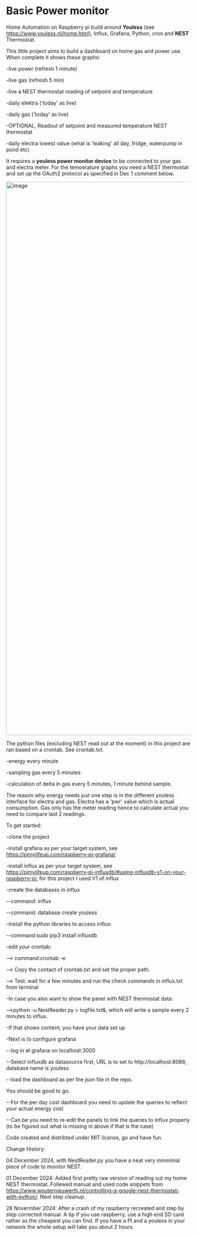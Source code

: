 # Basic Power monitor

Home Automation on Raspberry pi build around **Youless** (see https://www.youless.nl/home.html), Influx, Grafana, Python, cron and **NEST** Thermostat.

This little project aims to build a dashboard on home gas and power use. When complete it shows these graphs:

-live power (refresh 1 minute)

-live gas (refresh 5 min)

-live a NEST thermostat reading of setpoint and temperature 

-daily elektra ('today' as live)

-daily gas ('today' as live)

-OPTIONAL, Readout of setpoint and measured temperature NEST thermostat

-daily electra lowest value (what is 'leaking' all day, fridge, waterpump in pond etc)

It requires a **youless power monitor device** to be connected to your gas and electra meter. For the temoerature graphs you need a NEST thermostat and set up the OAuth2 protocol as specified in Dec 1 comment below. 

<img width="1505" alt="image" src="https://github.com/user-attachments/assets/56caf1c0-faa0-46ac-910c-3beb5dedb711">


The python files (excluding NEST read out at the moment) in this project are ran based on a crontab. See crontab.txt. 

-energy every minute

-sampling gas every 5 minutes

-calculation of delta in gas every 5 minutes, 1 minute behind sample.

The reason why energy needs just one step is in the different youless interface for electra and gas. Electra has a 'pwr' value which is actual consumption. Gas only has the meter reading hence to calculate actual you need to compare last 2 readings.

To get started:

-clone the project

-install grafana as per your target system, see https://pimylifeup.com/raspberry-pi-grafana/

-install influx as per your target system, see https://pimylifeup.com/raspberry-pi-influxdb/#using-influxdb-v1-on-your-raspberry-pi, for this project I used V1 of influx

-create the databases in influx

--command: influx

--command: database create youless

-install the python libraries to access influx:

--command:sudo pip3 install influxdb

-edit your crontab:

--> command:crontab -e

--> Copy the contact of crontab.txt and set the proper path.

--> Test: wait for a few minutes and run the check commands in influx.txt from terminal

-In case you also want to show the panel with NEST thermostat data:

-->python -u NestReader.py > logfile.txt&, which will write a sample every 2 minutes to influx.

-If that shows content; you have your data set up

-Next is to configure grafana 

--log in at grafana on localhost:3000

--Select influxdb as datasource first, URL is to set to http://localhost:8086, database name is youless

--load the dashboard as per the json file in the repo.

You should be good to go. 

--For the per day cost dashboard you need to update the queries to reflect your actual energy cost

--Can be you need to re-edit the panels to link the queries to influx properly (to be figured out what is missing in above if that is the case)

Code created and distribted under MIT license, go and have fun.

Change History:

04 December 2024, with NestReader.py you have a neat very minmimal piece of code to monitor NEST.

01 December 2024: Added first pretty raw version of reading out my home NEST thermostat. Follewed manual and used code snippets from https://www.wouternieuwerth.nl/controlling-a-google-nest-thermostat-with-python/. Next step cleanup. 

28 Novermber 2024: After a crash of my raspberry recreated and step by step corrected manual. A tip if you use raspberry, use a high end SD card rather as the cheapest you can find. If you have a PI and a youless in your network the whole setup will take you about 2 hours.


